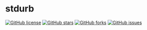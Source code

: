 # stdurb

[![GitHub license](https://img.shields.io/github/license/studiourbanna/studiourbanna.github.io?style=for-othe-badge)](https://github.com/studiourbanna/studiourbanna.github.io)
[![GitHub stars](https://img.shields.io/github/stars/studiourbanna/studiourbanna.github.io?style=for-the-badge)](https://github.com/studiourbanna/studiourbanna.github.io/stargazers)
[![GitHub forks](https://img.shields.io/github/forks/studiourbanna/studiourbanna.github.io?style=for-the-badge)](https://github.com/studiourbanna/studiourbanna.github.io/network)
[![GitHub issues](https://img.shields.io/github/issues/studiourbanna/studiourbanna.github.io?style=for-the-badge)](https://github.com/studiourbanna/studiourbanna.github.io/issues)
